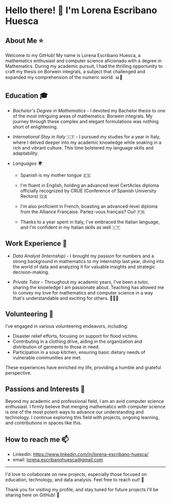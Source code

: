 # Hello there! :wave: I'm Lorena Escribano Huesca

## About Me :star:

Welcome to my GitHub! My name is Lorena Escribano Huesca, a mathematics enthusiast and computer science aficionado with a degree in Mathematics. During my academic pursuit, I had the thrilling opportunity to craft my thesis on Borwein integrals, a subject that challenged and expanded my comprehension of the numeric world. :bar_chart::1234:

## Education :mortar_board:

* *Bachelor's Degree in Mathematics* - I devoted my Bachelor thesis to one of the most intriguing areas of mathematics: Borwein integrals. My journey through these complex and elegant formulations was nothing short of enlightening.

* *International Stay in Italy* 🇮🇹 - I pursued my studies for a year in Italy, where I delved deeper into my academic knowledge while soaking in a rich and vibrant culture. This time bolstered my language skills and adaptability.

*  *Languages* :earth_africa:

    * Spanish is my mother tongue :es:
    
    * I'm fluent in English, holding an advanced level CertAcles diploma officially recognized by CRUE (Conference of Spanish University Rectors) 🇬🇧

    * I'm also proficient in French, boasting an advanced-level diploma from the Alliance Française. Parlez-vous français? Oui! 🇫🇷
  
    * Thanks to a year spent in Italy, I've embraced the Italian language, and I'm confident in my Italian skills as well 🇮🇹

## Work Experience :briefcase:

* *Data Analyst (Internship)* - I brought my passion for numbers and a strong background in mathematics to my internship last year, diving into the world of data and analyzing it for valuable insights and strategic decision-making.

* *Private Tutor* - Throughout my academic years, I've been a tutor, sharing the knowledge I am passionate about. Teaching has allowed me to convey my love for mathematics and computer science in a way that's understandable and exciting for others. :woman_teacher::bulb:

## Volunteering :handshake:

I've engaged in various volunteering endeavors, including:

* Disaster relief efforts, focusing on support for flood victims.
* Contributing in a clothing drive, aiding in the organization and distribution of garments to those in need.
* Participation in a soup kitchen, ensuring basic dietary needs of vulnerable communities are met.

These experiences have enriched my life, providing a humble and grateful perspective.

## Passions and Interests :rocket:

Beyond my academic and professional field, I am an avid computer science enthusiast. I firmly believe that merging mathematics with computer science is one of the most potent ways to advance our understanding and technology. I continue exploring this field with projects, ongoing learning, and contributions in spaces like this.

## How to reach me :mailbox:
- Linkedin: https://www.linkedin.com/in/lorena-escribano-huesca/
- email: lorena.escribanohuesca@gmail.com

---
I'd love to collaborate on new projects, especially those focused on education, technology, and data analysis. Feel free to reach out! :love_letter:

Thank you for visiting my profile, and stay tuned for future projects I'll be sharing here on GitHub! :star2:
